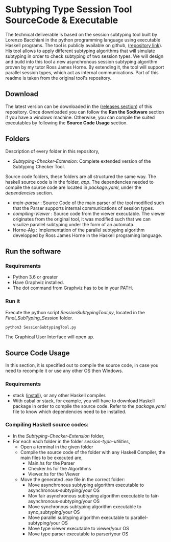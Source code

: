 # Subtyping Type Session Tool SourceCode & Executable

The technical deliverable is based on the session subtyping tool built by Lorenzo Bacchiani in the python programming language using executable Haskell programs. The tool is publicly available on github, ([repository link](https://github.com/LBacchiani/session-subtyping-tool)).
 His tool allows to apply different subtyping algorithms that will simulate subtyping in order to check subtyping of two session types. We will design and build into this tool a new asynchronous session subtyping algorithm proven by my tutor Ross James Horne. By extending it, the tool will support parallel session types, which act as internal communications. Part of this readme is taken from the original tool's repository.

## Download 
The latest version can be downloaded in the ([releases section](https://github.com/jetlime/Subtyping_Session_Tool_SourceCode/releases)) of this repository. Once downloaded you can follow the **Run the Sodtware** section if you have a windows machine. Otherwise, you can compile the suited executables by following the **Source Code Usage** section.

## Folders
Description of every folder in this repository,

* *Subtyping-Checker-Extension*: Complete extended version of the Subtyping Checker Tool.
  
Source code folders, these folders are all structured the same way. The haskell source code is in the folder, *app*. The dependencies needed to compile the source code are located in *package.yaml*, under the *dependencies* section.

* *main-parser* : Source Code of the main parser of the tool modified such that the Parser supports internal communications of session types. 
* *compiling-Viewer* : Source code from the viewer executable. The viewer originates from the original tool, it was modified such that we can visulize parallel subtyping under the form of an automata.
* Horne-Alg : Implementation of the parallel subtyping algorithm developped by Ross James Horne in the Haskell programing language.

## Run the software

### Requirements
* Python 3.6 or greater
* Have Graphviz installed.
* The dot command from Graphviz has to be in your PATH.

### Run it 

Execute the python script *SessionSubtypingTool.py*, located in the *Final_SubTyping_Session* folder.

```bash
python3 SessionSubtypingTool.py
```
The Graphical User Interface will open up.

## Source Code Usage

In this section, it is specified out to compile the source code, in case you need to recompile it or use any other OS then Windows.

### Requirements

* stack ([install](https://docs.haskellstack.org/en/stable/install_and_upgrade/)), or any other Haskell compiler.
* With cabal or stack, for example, you will have to download Haskell package in order to compile the source code. Refer to the *package.yaml* file to know which dependencies need to be installed.


### Compiling Haskell source codes:

* In the *Subtyping-Checker-Extension* folder, 
* For each each folder in the folder *session-type-utilities*,
  * Open a terminal in the given folder
  * Compile the source code of the folder with any Haskell Compiler, the main files to be executed are, 
    * Main.hs for the Parser
    * Checker.hs for the Algortihms
    * Viewer.hs for the Viewer
  * Move the generated .exe file in the correct folder:
      * Move asynchronous subtyping algorithm executable to asynchronous-subtyping/your OS
      * Mov fair asynchronous subtyping algorithm executable to fair-asynchronous-subtyping/your OS
      * Move synchronous subtyping algorithm executable to sync_subtyping/your OS
      * Move parallel subtyping algorithm executable to parallel-subtyping/your OS
      * Move type viewer executable to viewer/your OS
      * Move type parser executable to parser/your OS